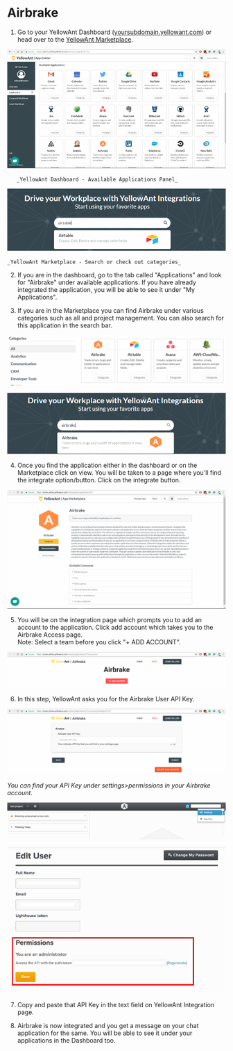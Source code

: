 # Airbrake

1. Go to your YellowAnt Dashboard \([yoursubdomain.yellowant.com](https://github.com/yellowanthq/yellowant-help-center/tree/bdad19066023aa6a8b667a1d6f05b72945b49759/yoursubdomain.yellowant.com)\) or head over to the [YellowAnt Marketplace](https://www.yellowant.com/marketplace). 

![](../../.gitbook/assets/image%20%2839%29.png)

       _YellowAnt Dashboard - Available Applications Panel_

![](../../.gitbook/assets/image%20%2854%29.png)

    _YellowAnt Marketplace - Search or check out categories_

2. If you are in the dashboard, go to the tab called "Applications" and look for "Airbrake" under available applications. If you have already integrated the application, you will be able to see it under "My Applications".

3. If you are in the Marketplace you can find Airbrake under various categories such as all and project management. You can also search for this application in the search bar.  


![](../../.gitbook/assets/image%20%2861%29.png)

![](../../.gitbook/assets/image%20%2847%29.png)

4. Once you find the application either in the dashboard or on the Marketplace click on view. You will be taken to a page where you'll find the integrate option/button. Click on the integrate button. 

![](../../.gitbook/assets/image%20%2833%29.png)

5. You will be on the integration page which prompts you to add an account to the application. Click add account which takes you to the Airbrake Access page.  
Note: Select a team before you click "+ ADD ACCOUNT".  


![](../../.gitbook/assets/image%20%2819%29.png)

6. In this step, YellowAnt asks you for the Airbrake User API Key.  


![](../../.gitbook/assets/image%20%285%29.png)

_You can find your API Key under settings&gt;permissions in your Airbrake account._  


![](../../.gitbook/assets/image%20%2817%29.png)

![](../../.gitbook/assets/image%20%2821%29.png)

7. Copy and paste that API Key in the text field on YellowAnt Integration page.

8. Airbrake is now integrated and you get a message on your chat application for the same. You will be able to see it under your applications in the Dashboard too.


